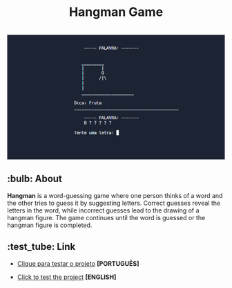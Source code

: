 <div align="center">
  <h1>Hangman Game</h1> 
  <br>
  <img src="jogo.png">
</div>

 <h2>:bulb: About</h2>

<strong>Hangman</strong> is a word-guessing game where one person thinks of a word and the other tries to guess it by suggesting letters. 
Correct guesses reveal the letters in the word, while incorrect guesses lead to the drawing of a hangman figure. 
The game continues until the word is guessed or the hangman figure is completed.

 <h2>:test_tube: Link</h2>

 - [Clique para testar o projeto](https://replit.com/@KarenKnup/Jogo-da-Forca) **[PORTUGUÊS]**

 - [Click to test the project](https://replit.com/@KarenKnup/Hangman-Game) **[ENGLISH]**
<br>
 
